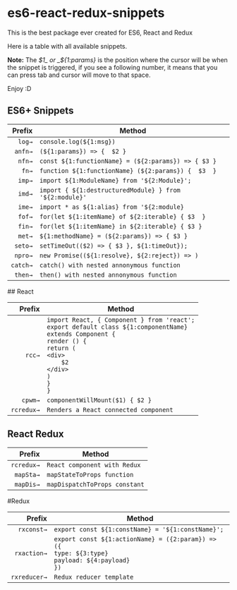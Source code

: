 # es6-react-redux-snippets
This is the best package ever created for ES6, React and Redux


Here is a table with all available snippets.

**Note:** The _$1_ or _${1:params}_ is the position where the cursor will be when the snippet is triggered, if you see a following number, it means that you can press tab and cursor will move to that space.

Enjoy :D


## ES6+ Snippets

|Prefix|Method|
|-------:|-------|
|`log→`|`console.log(${1:msg})`|
|`anfn→`|`(${1:params}) => {  $2 }`|
|`nfn→`|`const ${1:functionName} = (${2:params}) => { $3 }`|
|`fn→`|`function ${1:functionName} (${2:params}) {  $3  }`|
|`imp→`|`import ${1:ModuleName} from '${2:Module}';`|
|`imd→`|`import { ${1:destructuredModule} } from '${2:module}'`|
|`ime→`|`import * as ${1:alias} from '${2:module}`|
|`fof→`|`for(let ${1:itemName} of ${2:iterable} { $3  }`|
|`fin→`|`for(let ${1:itemName} in ${2:iterable} { $3 }`|
|`met→`|`${1:methodName} = (${2:params}) => { $3 }`|
|`seto→`|`setTimeOut(($2) => { $3 }, ${1:timeOut});`|
|`npro→`|`new Promise((${1:resolve}, ${2:reject}) => )`|
|`catch→`|`catch() with nested annonymous function`|
|`then→`|`then() with nested annonymous function`|

## React

|Prefix|Method|
|-------:|-------|
|`rcc→`|`import React, { Component } from 'react';` <br> `export default class ${1:componentName}` <br> `extends Component {` <br> `render () {` <br> `return (` <br> `<div>` <br> `    $2` <br> `</div>` <br> `)` <br> `}` <br> `}`|
|`cpwm→`| `componentWillMount($1) { $2 }`|
|`rcredux→`| `Renders a React connected component`|




## React Redux

|Prefix|Method|
|-------:|-------|
|`rcredux→`|`React component with Redux`|
|`mapSta→`|`mapStateToProps function`|
|`mapDis→`|`mapDispatchToProps constant`|


#Redux

|Prefix|Method|
|-------:|-------|
|`rxconst→`|`export const ${1:constName} = '${1:constName}';`|
|`rxaction→`|`export const ${1:actionName} = ({2:param}) => ({` <br> `type: ${3:type}` <br> `payload: ${4:payload}` <br> `})`|
|`rxreducer→`|`Redux reducer template`|
